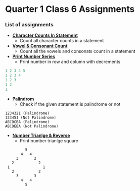 # Quarter 1 Class 6 Assignments

### List of assignments

 - **[Character Counts In Statement](https://github.com/sadiqmalik/PIAIC/blob/main/AIC/Quarter1/Assignments/Class6/Lecture6_StatementCharacterCount.py)**
	 - Count all character counts in a statement
 - **[Vowel & Consonant Count](https://github.com/sadiqmalik/PIAIC/blob/main/AIC/Quarter1/Assignments/Class6/Lecture6_VowelConsonantCount.py)**
	 - Count all the vowels and consonats count in a statement
 - **[Print Number Series](https://github.com/sadiqmalik/PIAIC/blob/main/AIC/Quarter1/Assignments/Class6/Lecture6_RowColumnNumberSeries.py)**
	 - Print number in row and column with decrements
```s
1 2 3 4 5
1 2 3 4
1 2 3
1 2
1
```
 - **[Palindrom](https://github.com/sadiqmalik/PIAIC/blob/main/AIC/Quarter1/Assignments/Class6/Lecture6_Palindrome.py)**
	 - Check if the given statement is palindrome or not
```
1234321 (Palindrome)
123451 (Not Palindrome)
ABCDCBA (Palindrome)
ABCDEBA (Not Palindrome)
```
 - **[Number Trianlge & Reverse](https://github.com/sadiqmalik/PIAIC/blob/main/AIC/Quarter1/Assignments/Class6/Lecture6_RowColumnNumberSeriesSquare.py)**
	 - Print number trianlge square
```
         5
       4   4
     3       3
   2           2
 1               1
   2           2
     3       3
       4   4
         5
```